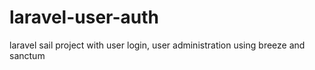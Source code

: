 # laravel-user-auth
laravel sail project with user login, user administration using breeze and sanctum

